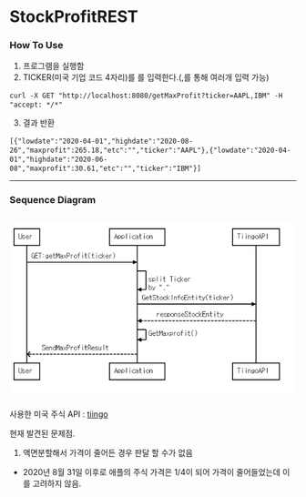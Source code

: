 # StockProfitREST

### How To Use

1. 프로그램을 실행함
2. TICKER(미국 기업 코드 4자리)를 를 입력한다.(,를 통해 여러개 입력 가능)

``` 
curl -X GET "http://localhost:8080/getMaxProfit?ticker=AAPL,IBM" -H "accept: */*"
```

3. 결과 반환

```
[{"lowdate":"2020-04-01","highdate":"2020-08-26","maxprofit":265.18,"etc":"","ticker":"AAPL"},{"lowdate":"2020-04-01","highdate":"2020-06-08","maxprofit":30.61,"etc":"","ticker":"IBM"}]
```
---
### Sequence Diagram

![img](./diagram.png)
---

사용한 미국 주식 API : [tiingo](https://api.tiingo.com) 

현재 발견된 문제점.

1. 액면분할해서 가격이 줄어든 경우 판달 할 수가 없음 

- 2020년 8월 31일 이후로 애플의 주식 가격은 1/4이 되어 가격이 줄어들었는데 이를 고려하지 않음.

